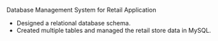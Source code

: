 Database Management System for Retail Application
- Designed a relational database schema.
- Created multiple tables and managed the retail store data in MySQL.

